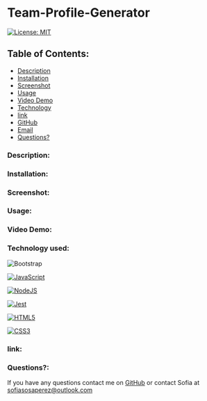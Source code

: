 # Team-Profile-Generator

[![License: MIT](https://img.shields.io/badge/License-MIT-yellow.svg)](https://opensource.org/licenses/MIT)

## Table of Contents:
    
* [Description](#Description)
* [Installation](#installation)
* [Screenshot](#ScreenShot)
* [Usage](#usageInfo)
* [Video Demo](#Video)
* [Technology](#Technology)
* [link](#link)
* [GitHub](#github)
* [Email](#email)
* [Questions?](#questions)

### Description:

### Installation:

### Screenshot:

### Usage:

### Video Demo:

### Technology used:

![Bootstrap](https://getbootstrap.com/)

[![JavaScript](https://img.shields.io/badge/JavaScript-323330?style=for-the-badge&logo=javascript&logoColor=F7DF1E)](https://www.javascript.com/)

[![NodeJS](https://img.shields.io/badge/node.js-6DA55F?style=for-the-badge&logo=node.js&logoColor=white)](https://nodejs.org/en/)

[![Jest](https://img.shields.io/badge/Jest-323330?style=for-the-badge&logo=Jest&logoColor=white)](https://www.npmjs.com/package/jest)

[![HTML5](https://img.shields.io/badge/HTML5-E34F26?style=for-the-badge&logo=html5&logoColor=white)](https://whatwg.org/)

[![CSS3](https://img.shields.io/badge/CSS3-1572B6?style=for-the-badge&logo=css3&logoColor=white)](https://www.w3.org/TR/CSS/#css)

### link:

### Questions?:
If you have any questions contact me on [GitHub](https://github.com/undefined) or contact 
Sofia  at sofiasosaperez@outlook.com  
     
